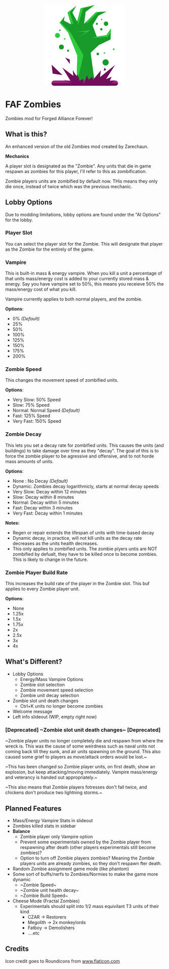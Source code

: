 <p align="center" style="text-align:center;">
  <img title="Designed by Freepik from www.flaticon.com" src="modicon.png">
</p>

# FAF Zombies

Zombies mod for Forged Alliance Forever!

## What is this?

An enhanced version of the old Zombies mod created by Zarechaun. 

**Mechanics**

A player slot is designated as the "Zombie". Any units that die in game respawn as zombies for this player, I'll refer to this as zombification.

Zombie players units are zombified by default now. THis means they only die once, instead of twice which was the previous mechanic.

## Lobby Options

Due to modding limitations, lobby options are found under the "AI Options" for the lobby.

### Player Slot

You can select the player slot for the Zombie. This will designate that player as the Zombie for the entirely of the game. 

### Vampire

This is built-in mass & energy vampire. When you kill a unit a percentage of that units mass/energy cost is added to your currently stored mass & energy. Say you have vampire set to 50%, this means you receieve 50% the mass/energy cost of what you kill.

Vampire currently applies to both normal players, and the zombie.

**Options**:

* 0% *(Default)*
* 25%
* 50%
* 100%
* 125%
* 150%
* 175%
* 200%

### Zombie Speed

This changes the movement speed of zombified units. 

**Options**:
* Very Slow: 50% Speed
* Slow: 75% Speed
* Normal: Normal Speed *(Default)*
* Fast: 125% Speed
* Very Fast: 150% Speed


### Zombie Decay

This lets you set a decay rate for zombified units. This causes the units (and buildings) to take damage over time as they "decay". The goal of this is to force the zombie player to be agressive and offensive, and to not horde mass amounts of units.

**Options**:

* None : No Decay *(Default)*
* Dynamic: Zombies decay logarithmicly, starts at normal decay speeds
* Very Slow: Decay within 12 minutes
* Slow: Decay within 8 minutes
* Normal: Decay within 5 minutes
* Fast: Decay within 3 minutes
* Very Fast: Decay within 1 minutes

**Notes:**

* Regen or repair extends the lifespan of units with time-based decay
* Dynamic decay, in practice, will not kill units as the decay rate decreases as the units health decreases.
* This only applies to zombified units. The zombie plyers untis are NOT zombified by defualt, they have to be killed once to become zombies. This is likely to change in the future.

### Zombie Player Build Rate

This increases the build rate of the player in the Zombie slot. This buf applies to every Zombie player unit.

**Options**:

  * None
  * 1.25x
  * 1.5x
  * 1.75x
  * 2x
  * 2.5x
  * 3x
  * 4x

## What's Different?

* Lobby Options
  * Energy/Mass Vampire Options
  * Zombie slot selection
  * Zombie movement speed selection
  * Zombie unit decay selection
* Zombie slot unit death changes
  * Ctrl+K units no longer become zombies
* Welcome message
* Left info slideout (WIP, empty right now)



### [Deprecated] ~Zombie slot unit death changes~ [Deprecated]

~Zombie player units no longer completely die and respawn from where the wreck is. This was the cause of some weirdness such as naval units not coming back till they sunk, and air units spawning on the ground. This also caused some grief to players as move/attack orders would be lost.~

~This has been changed so Zombie player units, on first death, show an explosion, but keep attacking/moving immediately. Vampire mass/energy and veterancy is handed out appropriately.~

~This also means that Zombie players fotresses don't fall twice, and chickens don't produce two lightning storms.~

## Planned Features

* Mass/Energy Vampire Stats in slideout
* Zombies killed stats in sidebar
* **Balance**
  * Zombie player only Vampire option
  * Prevent some experimentals owned by the Zombie player from respawning after death (other players experimentals still become zombies)?
  * Option to turn off Zombie players zombies? Meaning the Zombie players units are already zombies, so they don't respawn fter death.
* Random Zombie assignment game mode (like phantom)
* Some sort of buffs/nerfs to Zombies/Normies to make the game more dynamic
  * ~Zombie Speed~
  * ~Zombie unit health decay~
  * ~Zombie Build Speed~
* Cheese Mode (Fractal Zombies)
  * Experimentals should split into 1/2 mass equivilant T3 units of their kind
    * CZAR -> Restorers
    * Megolith -> 2x monkeylords
    * Fatboy -> Demolishers
    * ....etc


## Credits

Icon credit goes to Roundicons from www.flaticon.com

